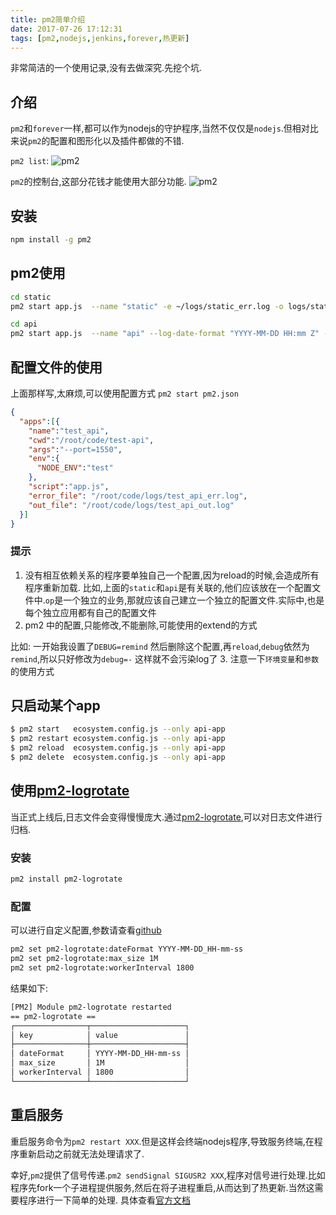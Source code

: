 ```yaml
---
title: pm2简单介绍
date: 2017-07-26 17:12:31
tags: [pm2,nodejs,jenkins,forever,热更新]
---
```


非常简洁的一个使用记录,没有去做深究.先挖个坑.


## 介绍

`pm2`和`forever`一样,都可以作为nodejs的守护程序,当然不仅仅是`nodejs`.但相对比来说`pm2`的配置和图形化以及插件都做的不错.

`pm2 list`:
![pm2](http://s1.jiasucloud.com/blog/image/pm2-list.png-s)
<!-- more -->
`pm2`的控制台,这部分花钱才能使用大部分功能.
![pm2](http://s1.jiasucloud.com/blog/image/pm2-web-ui.gif-s)

## 安装

```sh
npm install -g pm2
```

## pm2使用

```bash
cd static
pm2 start app.js  --name "static" -e ~/logs/static_err.log -o logs/static_out.log --log-date-format "YYYY-MM-DD HH:mm Z"

cd api
pm2 start app.js  --name "api" --log-date-format "YYYY-MM-DD HH:mm Z" -e logs/api_err.log -o ~/logs/api_out.log
```

## 配置文件的使用
上面那样写,太麻烦,可以使用配置方式 `pm2 start pm2.json`

```json
{
  "apps":[{
    "name":"test_api",
    "cwd":"/root/code/test-api",
    "args":"--port=1550",
    "env":{
      "NODE_ENV":"test"
    },
    "script":"app.js",
    "error_file": "/root/code/logs/test_api_err.log",
    "out_file": "/root/code/logs/test_api_out.log"
  }]
}
```


### 提示

1. 没有相互依赖关系的程序要单独自己一个配置,因为reload的时候,会造成所有程序重新加载.
	比如,上面的`static`和`api`是有关联的,他们应该放在一个配置文件中.`op`是一个独立的业务,那就应该自己建立一个独立的配置文件.实际中,也是每个独立应用都有自己的配置文件
2. pm2 中的配置,只能修改,不能删除,可能使用的extend的方式

比如: 一开始我设置了`DEBUG=remind` 然后删除这个配置,再`reload`,`debug`依然为`remind`,所以只好修改为`debug=-` 这样就不会污染log了
3. 注意一下`环境变量`和`参数`的使用方式


## 只启动某个app

```sh
$ pm2 start   ecosystem.config.js --only api-app
$ pm2 restart ecosystem.config.js --only api-app
$ pm2 reload  ecosystem.config.js --only api-app
$ pm2 delete  ecosystem.config.js --only api-app
```

## 使用[pm2-logrotate]

当正式上线后,日志文件会变得慢慢庞大.通过[pm2-logrotate],可以对日志文件进行归档.

### 安装

```sh
pm2 install pm2-logrotate
```
### 配置
可以进行自定义配置,参数请查看[github](https://github.com/pm2-hive/pm2-logrotate#configure)

```sh
pm2 set pm2-logrotate:dateFormat YYYY-MM-DD_HH-mm-ss
pm2 set pm2-logrotate:max_size 1M
pm2 set pm2-logrotate:workerInterval 1800
```
结果如下:

```sh
[PM2] Module pm2-logrotate restarted
== pm2-logrotate ==
┌────────────────┬─────────────────────┐
│ key            │ value               │
├────────────────┼─────────────────────┤
│ dateFormat     │ YYYY-MM-DD_HH-mm-ss │
│ max_size       │ 1M                  │
│ workerInterval │ 1800                │
└────────────────┴─────────────────────┘
```

## 重启服务

重启服务命令为`pm2 restart XXX`.但是这样会终端nodejs程序,导致服务终端,在程序重新启动之前就无法处理请求了.

幸好,`pm2`提供了信号传递.`pm2 sendSignal SIGUSR2 XXX`,程序对信号进行处理.比如程序先fork一个子进程提供服务,然后在将子进程重启,从而达到了热更新.当然这需要程序进行一下简单的处理. 具体查看[官方文档](http://pm2.keymetrics.io/docs/usage/pm2-doc-single-page/#signals)

[pm2-logrotate]:https://github.com/pm2-hive/pm2-logrotate